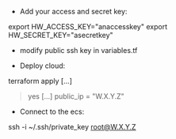 * Add your access and secret key:

export HW_ACCESS_KEY="anaccesskey"
export HW_SECRET_KEY="asecretkey"

* modify public ssh key in variables.tf

* Deploy cloud:

terraform apply
[...]
> yes
[...]
public_ip = "W.X.Y.Z"

* Connect to the ecs:

ssh -i ~/.ssh/private_key root@W.X.Y.Z
